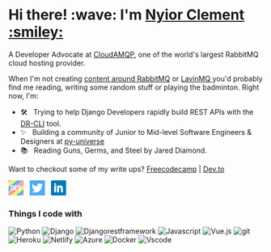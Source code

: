 <h1 align='left'> Hi there! :wave:  I'm <a href="https://nyior-clement.netlify.app"> Nyior Clement :smiley:</a></h1>

A Developer Advocate at [CloudAMQP](https://www.cloudamqp.com), one of the world's largest RabbitMQ cloud hosting provider. 

When I'm not creating [content around RabbitMQ](https://www.cloudamqp.com/blog/microservices-and-message-queues-part-1-understanding-message-queues.html) or [LavinMQ ](https://lavinmq.com/documentation/beginner-tutorials) you'd probably find me reading, writing some random stuff or playing the badminton. Right now, I'm:

- 🛠  &nbsp; Trying to help Django Developers rapidly build REST APIs with the [DR-CLI](https://github.com/py-universe/django-rest-cli) tool.
- ✨ &nbsp; Building a community of Junior to Mid-level Software Engineers & Designers at [py-universe](https://github.com/py-universe)
- 📚 &nbsp; Reading Guns, Germs, and Steel by Jared Diamond.
  
Want to checkout some of my write ups? <a href="https://www.freecodecamp.org/news/author/nyior/"> Freecodecamp</a> | <a href="https://dev.to/nyior"> Dev.to</a>

<p align='left'>
  <a href="https://dev.to/nyior"><img height="30" src="https://raw.githubusercontent.com/gmelodie/gmelodie/master/icons/dev.png"></a>&nbsp;&nbsp;
  <a href="https://twitter.com/nyior_clement"><img height="30" src="https://raw.githubusercontent.com/gmelodie/gmelodie/master/icons/twitter.png"></a>&nbsp;&nbsp;
  <a href="https://www.linkedin.com/in/nyior-clement-252972146/"><img height="30" src="https://raw.githubusercontent.com/gmelodie/gmelodie/master/icons/linkedin.png"></a>
</p>

<h3>Things I code with</h3>
<p>
  <img alt="Python" src="https://img.shields.io/badge/-Python-blue?style=flat-square&logo=python&logoColor=white" />
  <img alt="Django" src="https://img.shields.io/badge/-Django-brightgreen?style=flat-square&logo=django&logoColor=white" />
  <img alt="Djangorestframework" src="https://img.shields.io/badge/-Djangorestframework-red?style=flat-square&logo=djangorestframework&logoColor=white" />
  <img alt="Javascript" src="https://img.shields.io/badge/-Javascript-blue?style=flat-square&logo=javascript&logoColor=white" />
  <img alt="Vue.js" src="https://img.shields.io/badge/-Vue.js-blue?style=flat-square&logo=vue.js&logoColor=white" />
  <img alt="git" src="https://img.shields.io/badge/-Git-F05032?style=flat-square&logo=git&logoColor=white" />
  <img alt="Heroku" src="https://img.shields.io/badge/-Heroku-430098?style=flat-square&logo=heroku&logoColor=white" />
  <img alt="Netlify" src="https://img.shields.io/badge/-Netlify-orange?style=flat-square&logo=Netlify&logoColor=white" />
  <img alt="Azure" src="https://img.shields.io/badge/-Azure-blue?style=flat-square&logo=azure&logoColor=white" />
  <img alt="Docker" src="https://img.shields.io/badge/-Docker-46a2f1?style=flat-square&logo=docker&logoColor=white" />
  <img alt="Vscode" src="https://img.shields.io/badge/-Vscode-blue?style=flat-square&logo=vscode&logoColor=white" />
</p>
